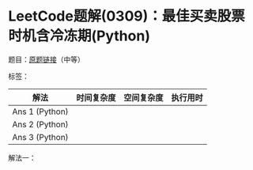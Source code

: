 # LeetCode题解(0309)：最佳买卖股票时机含冷冻期(Python)

题目：[原题链接](https://leetcode-cn.com/problems/best-time-to-buy-and-sell-stock-with-cooldown/)（中等）

标签：

| 解法           | 时间复杂度 | 空间复杂度 | 执行用时 |
| -------------- | ---------- | ---------- | -------- |
| Ans 1 (Python) |            |            |          |
| Ans 2 (Python) |            |            |          |
| Ans 3 (Python) |            |            |          |

解法一：

